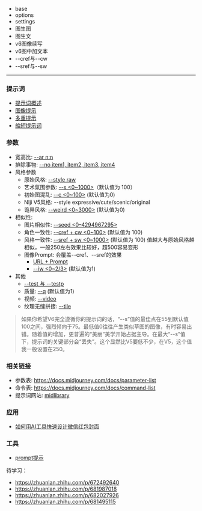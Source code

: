 
- base
- options
- settings
- 图生图
- 图生文
- v6图像续写
- v6图中加文本
- --cref与--cw
- --sref与--sw


------

### 提示词
- [提示词概述](https://docs.midjourney.com/docs/prompts-2)
- [图像提示](https://docs.midjourney.com/docs/image-prompts)
- [多重提示](https://docs.midjourney.com/docs/multi-prompts)
- [缩短提示词](https://docs.midjourney.com/docs/shorten-1)
  

### 参数
- 宽高比: [--ar n:n](https://docs.midjourney.com/docs/aspect-ratios-1)
- 排除事物: [--no item1, item2, item3, item4](https://docs.midjourney.com/docs/no-1)
- 风格参数
  - 原始风格: [--style raw](https://docs.midjourney.com/docs/style-1)
  - 艺术氛围参数: [--s <0~1000>](https://docs.midjourney.com/docs/stylize-1)（默认值为 100）
  - 初始图混乱: [--c <0~100>](https://docs.midjourney.com/docs/chaos-1) (默认值为0)
  - NIji V5风格: --style expressive/cute/scenic/original
  - 诡异风格: [--weird <0~3000>](https://docs.midjourney.com/docs/weird-1) (默认值为0)
- 相似性:
  - 图片相似性: [--seed <0–4294967295>](https://docs.midjourney.com/docs/seeds-1)
  - 角色一致性: [--cref <URL> + cw <0~100>](https://docs.midjourney.com/docs/character-reference) (默认值为 100) 
  - 风格一致性: [--sref <URL> + sw <0~1000>](https://docs.midjourney.com/docs/style-reference) (默认值为 100) 值越大与原始风格越相似，一般250左右效果比较好，超500容易变形
  - 图像Prompt: 会覆盖--cref、--sref的效果
    - [URL + Prompt](https://docs.midjourney.com/docs/image-prompts)
    - [--iw <0~2/3>](https://docs.midjourney.com/docs/en/image-prompts-1) (默认值为1)
- 其他
  - [--test 与 --testp](https://tokenizedhq.com/midjourney-test-vs-testp/)
  - 质量: [--q](https://docs.midjourney.com/docs/quality) (默认值为1)
  - 视频: [--video](https://docs.midjourney.com/docs/video-1)
  - 纹理无缝拼接: [--tile](https://docs.midjourney.com/docs/tile-2)

> 如果你希望V6完全遵循你的提示词的话，“--s”值的最佳点在55到默认值100之间，强烈倾向于75。最低值0往往产生类似草图的图像，有时容易出错。随着值的增加，更普遍的“美丽”美学开始占据主导。在最大“--s”值下，提示词的关键部分会“丢失”。这个显然比V5要低不少，在V5，这个值我一般设置在250。

### 相关链接
- 参数表: https://docs.midjourney.com/docs/parameter-list
- 命令表: https://docs.midjourney.com/docs/command-list
- 提示词网站: [midlibrary](https://midlibrary.io/)

### 应用
- [如何用AI工具快速设计微信红包封面](https://zhuanlan.zhihu.com/p/679742855)

### 工具
- [prompt提示](https://moonvy.com/apps/ops/)


待学习：
- https://zhuanlan.zhihu.com/p/672492640
- https://zhuanlan.zhihu.com/p/681987018
- https://zhuanlan.zhihu.com/p/682027926
- https://zhuanlan.zhihu.com/p/681495115
